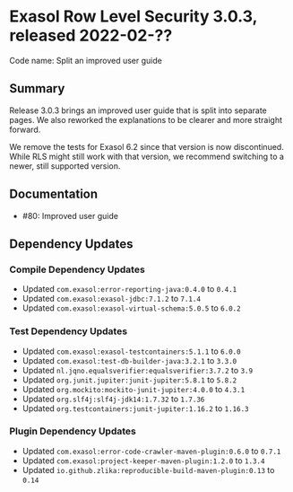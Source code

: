 # Exasol Row Level Security 3.0.3, released 2022-02-??

Code name: Split an improved user guide

## Summary

Release 3.0.3 brings an improved user guide that is split into separate pages. We also reworked the explanations to be clearer and more straight forward.

We remove the tests for Exasol 6.2 since that version is now discontinued. While RLS might still work with that version, we recommend switching to a newer, still supported version.

## Documentation

* #80: Improved user guide

## Dependency Updates

### Compile Dependency Updates

* Updated `com.exasol:error-reporting-java:0.4.0` to `0.4.1`
* Updated `com.exasol:exasol-jdbc:7.1.2` to `7.1.4`
* Updated `com.exasol:exasol-virtual-schema:5.0.5` to `6.0.2`

### Test Dependency Updates

* Updated `com.exasol:exasol-testcontainers:5.1.1` to `6.0.0`
* Updated `com.exasol:test-db-builder-java:3.2.1` to `3.3.0`
* Updated `nl.jqno.equalsverifier:equalsverifier:3.7.2` to `3.9`
* Updated `org.junit.jupiter:junit-jupiter:5.8.1` to `5.8.2`
* Updated `org.mockito:mockito-junit-jupiter:4.0.0` to `4.3.1`
* Updated `org.slf4j:slf4j-jdk14:1.7.32` to `1.7.36`
* Updated `org.testcontainers:junit-jupiter:1.16.2` to `1.16.3`

### Plugin Dependency Updates

* Updated `com.exasol:error-code-crawler-maven-plugin:0.6.0` to `0.7.1`
* Updated `com.exasol:project-keeper-maven-plugin:1.2.0` to `1.3.4`
* Updated `io.github.zlika:reproducible-build-maven-plugin:0.13` to `0.14`
